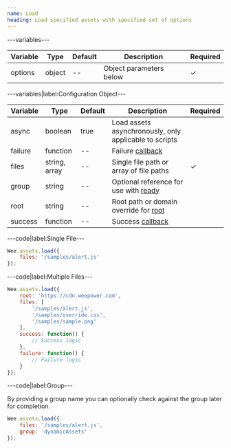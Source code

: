```yaml
---
name: Load
heading: Load specified assets with specified set of options
---
```


---variables---

| Variable | Type | Default | Description | Required |
| -- | -- | -- | -- | -- |
| options | object | -- | Object parameters below | ✓ |

---variables|label:Configuration Object---

| Variable | Type | Default | Description | Required |
| -- | -- | -- | -- | -- |
| async | boolean | true | Load assets asynchronously, only applicable to scripts ||
| failure | function | -- | Failure [callback](/script/#functions) ||
| files | string, array | -- | Single file path or array of file paths| ✓ |
| group | string | -- | Optional reference for use with [ready](#ready) ||
| root | string | -- | Root path or domain override for [root](#root) ||
| success | function | -- | Success [callback](/script/#functions) ||

---code|label:Single File---

```javascript
Wee.assets.load({
	files: '/samples/alert.js'
});
```

---code|label:Multiple Files---

```javascript
Wee.assets.load({
	root: 'https://cdn.weepower.com',
	files: [
		'/samples/alert.js',
		'/samples/override.css',
		'/samples/sample.png'
	],
	success: function() {
		// Success logic
	},
	failure: function() {
		// Failure logic
	}
});
```

---code|label:Group---

By providing a group name you can optionally check against the group later for completion.

```javascript
Wee.assets.load({
	files: '/samples/alert.js',
	group: 'dynamicAssets'
});
```